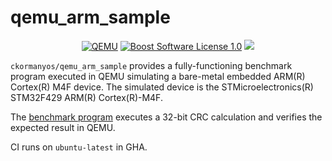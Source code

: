 qemu_arm_sample
==================

<p align="center">
    <a href="https://github.com/ckormanyos/qemu_arm_sample/actions">
        <img src="https://github.com/ckormanyos/qemu_arm_sample/actions/workflows/qemu_arm_sample.yml/badge.svg" alt="QEMU"></a>
    <a href="https://github.com/ckormanyos/qemu_arm_sample/blob/master/LICENSE">
        <img src="https://img.shields.io/badge/license-BSL%201.0-blue.svg" alt="Boost Software License 1.0"></a>
    <a href="https://godbolt.org/z/aTvWrGEz1" alt="godbolt">
        <img src="https://img.shields.io/badge/try%20it%20on-godbolt-green" /></a>
</p>

`ckormanyos/qemu_arm_sample` provides a fully-functioning benchmark
program executed in QEMU simulating a bare-metal embedded
ARM(R) Cortex(R) M4F device. The simulated device is
the STMicroelectronics(R) STM32F429 ARM(R) Cortex(R)-M4F.

The
[benchmark program](https://github.com/ckormanyos/qemu_arm_sample/blob/main/ref_app/src/app/benchmark/app_benchmark_crc.cpp)
executes a 32-bit CRC calculation and verifies the expected result in QEMU.

CI runs on `ubuntu-latest` in GHA.
